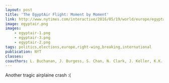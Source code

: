 ```yaml
---
layout: post
title: 'The EgyptAir Flight: Moment by Moment'
link: http://www.nytimes.com/interactive/2016/05/19/world/europe/egyptair-flight-crash-paris-cairo.html
image: egyptair.png
images:
    - egyptair-1.png
    - egyptair-3.png
    - egyptair-2.png
tags: politics,elections,europe,right-wing,breaking,international
publication: NYT
classes:
coauthors: L. Buchanan, J. Burgess, S. Chan, N. Clark, J. Keller, K.K. Lai & D. Watkins
---
```


Another tragic airplaine crash :(
